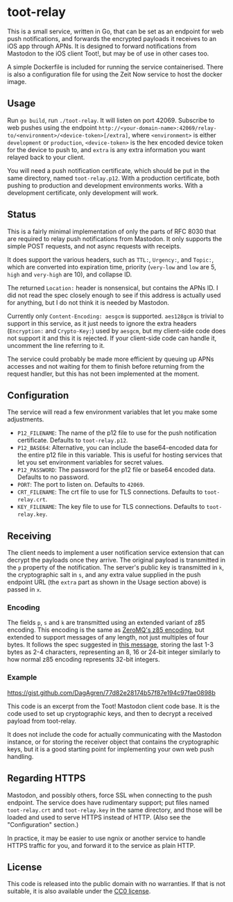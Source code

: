 # toot-relay #

This is a small service, written in Go, that can be set as an endpoint for web
push notifications, and forwards the encrypted payloads it receives to an iOS
app through APNs. It is designed to forward notifications from Mastodon to
the iOS client Toot!, but may be of use in other cases too.

A simple Dockerfile is included for running the service containerised. There is
also a configuration file for using the Zeit Now service to host the docker
image.

## Usage ##

Run `go build`, run `./toot-relay`. It will listen on port 42069. Subscribe to web
pushes using the endpoint
`http://<your-domain-name>:42069/relay-to/<environment>/<device-token>[/extra]`,
where `<environment>` is either `development` or `production`, `<device-token>`
is the hex encoded device token for the device to push to, and `extra` is any
extra information you want relayed back to your client.

You will need a push notification certificate, which should be put in the same
directory, named `toot-relay.p12`. With a production certificate, both pushing
to production and development environments works. With a development certificate,
only development will work.

## Status ##

This is a fairly minimal implementation of only the parts of RFC 8030 that are
required to relay push notifications from Mastodon. It only supports the simple
POST requests, and not async requests with receipts.

It does support the various headers, such as `TTL:`, `Urgency:`, and `Topic:`,
which are converted into expiration time, priority (`very-low` and `low` are 5,
`high` and `very-high` are 10), and collapse ID.

The returned `Location:` header is nonsensical, but contains the APNs ID. I did
not read the spec closely enough to see if this address is actually used for
anything, but I do not think it is needed by Mastodon.

Currently only `Content-Encoding: aesgcm` is supported. `aes128gcm` is trivial
to support in this service, as it just needs to ignore the extra headers
(`Encryption:` and `Crypto-Key:`) used by `aesgcm`, but my client-side code does
not support it and this it is rejected. If your client-side code can handle it,
uncomment the line referring to it.

The service could probably be made more efficient by queuing up APNs accesses
and not waiting for them to finish before returning from the request handler,
but this has not been implemented at the moment.

## Configuration ##

The service will read a few environment variables that let you make some adjustments.

* `P12_FILENAME`: The name of the p12 file to use for the push notification certificate.
  Defaults to `toot-relay.p12`.
* `P12_BASE64`: Alternative, you can include the base64-encoded data for the entire p12
  file in this variable. This is useful for hosting services that let you set
  environment variables for secret values.
* `P12_PASSWORD`: The password for the p12 file or base64 encoded data. Defaults to no
  password.
* `PORT`: The port to listen on. Defaults to `42069`.
* `CRT_FILENAME`: The crt file to use for TLS connections. Defaults to `toot-relay.crt`.
* `KEY_FILENAME`: The key file to use for TLS connections. Defaults to `toot-relay.key`.

## Receiving ##

The client needs to implement a user notification service extension that can
decrypt the payloads once they arrive. The original payload is transmitted in the
`p` property of the notification. The server's public key is transmitted in `k`,
the cryptographic salt in `s`, and any extra value supplied in the push endpoint
URL (the `extra` part as shown in the Usage section above) is passed in `x`.

### Encoding ###

The fields `p`, `s` and `k` are transmitted using an extended variant of z85
encoding. This encoding is the same as [ZeroMQ's z85 encoding][z85], but extended
to support messages of any length, not just multiples of four bytes. It follows the
spec suggested in [this message][z85ext], storing the last 1-3 bytes as 2-4 characters,
representing an 8, 16 or 24-bit integer similarly to how normal z85 encoding represents
32-bit integers.

[z85]: https://rfc.zeromq.org/spec:32/Z85/
[z85ext]: http://grokbase.com/t/zeromq/zeromq-dev/144nd380c4/rfc-32-z85-requiring-frames-to-be-multiples-of-4-or-5-bytes

### Example ###

https://gist.github.com/DagAgren/77d82e28174b57f87e194c97fae0898b

This code is an excerpt from the Toot! Mastodon client code base. It is the code
used to set up cryptographic keys, and then to decrypt a received payload from
toot-relay.

It does not include the code for actually communicating with the Mastodon instance,
or for storing the receiver object that contains the cryptographic keys, but it
is a good starting point for implementing your own web push handling.

## Regarding HTTPS ##

Mastodon, and possibly others, force SSL when connecting to the push endpoint.
The service does have rudimentary support; put files named `toot-relay.crt` and
`toot-relay.key` in the same directory, and those will be loaded and used to
serve HTTPS instead of HTTP. (Also see the "Configuration" section.)

In practice, it may be easier to use ngnix or another service to handle HTTPS
traffic for you, and forward it to the service as plain HTTP.

## License ##

This code is released into the public domain with no warranties. If that is not
suitable, it is also available under the
[CC0 license](http://creativecommons.org/publicdomain/zero/1.0/).

